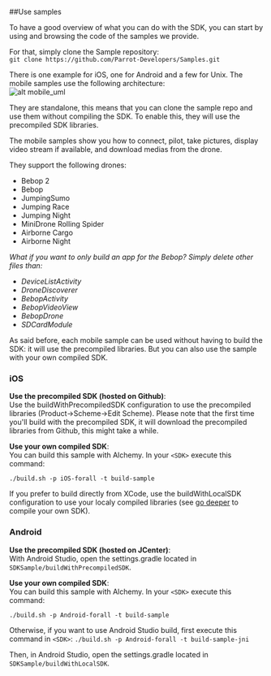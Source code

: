 ##Use samples

To have a good overview of what you can do with the SDK, you can start by using and browsing the code of the samples we provide. 

For that, simply clone the Sample repository:<br/>
`git clone https://github.com/Parrot-Developers/Samples.git`

There is one example for iOS, one for Android and a few for Unix. 
The mobile samples use the following architecture:<br/> 
![alt mobile_uml](https://raw.githubusercontent.com/Parrot-Developers/Samples/master/Android/uml/mobile_uml_classes.png)

They are standalone, this means that you can clone the sample repo and use them without compiling the SDK. To enable this, they will use the precompiled SDK libraries.

The mobile samples show you how to connect, pilot, take pictures, display video stream if available, and download medias from the drone.

They support the following drones:

* Bebop 2
* Bebop 
* JumpingSumo 
* Jumping Race
* Jumping Night
* MiniDrone Rolling Spider
* Airborne Cargo
* Airborne Night


*What if you want to only build an app for the Bebop?
Simply delete other files than:*

* *DeviceListActivity*
* *DroneDiscoverer*
* *BebopActivity*
* *BebopVideoView*
* *BebopDrone*
* *SDCardModule*

As said before, each mobile sample can be used without having to build the SDK: it will use the precompiled libraries. But you can also use the sample with your own compiled SDK.

### iOS
**Use the precompiled SDK (hosted on Github)**:<br/>
Use the buildWithPrecompiledSDK configuration to use the precompiled libraries (Product->Scheme->Edit Scheme).
Please note that the first time you'll build with the precompiled SDK, it will download the precompiled libraries from Github, this might take a while.

**Use your own compiled SDK**:<br/>
You can build this sample with Alchemy. In your `<SDK>` execute this command:

`./build.sh -p iOS-forall -t build-sample`

If you prefer to build directly from XCode, use the buildWithLocalSDK configuration to use your localy compiled libraries (see [go deeper](#go-deeper) to compile your own SDK). 


### Android
**Use the precompiled SDK (hosted on JCenter)**:<br/>
With Android Studio, open the settings.gradle located in `SDKSample/buildWithPrecompiledSDK`. 

**Use your own compiled SDK**:<br/>
You can build this sample with Alchemy. In your `<SDK>` execute this command:

`./build.sh -p Android-forall -t build-sample`

Otherwise, if you want to use Android Studio build, first execute this command in `<SDK>`:
`./build.sh -p Android-forall -t build-sample-jni`

Then, in Android Studio, open the settings.gradle located in `SDKSample/buildWithLocalSDK`.
